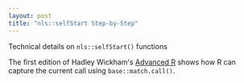 ```yaml
---
layout: post
title: "nls::selfStart Step-by-Step"
---
```


Technical details on `nls::selfStart()` functions


The first edition of Hadley Wickham's [Advanced R](http://adv-r.had.co.nz/Expressions.html#capturing-call) shows how R can capture the current
call using `base::match.call()`.
